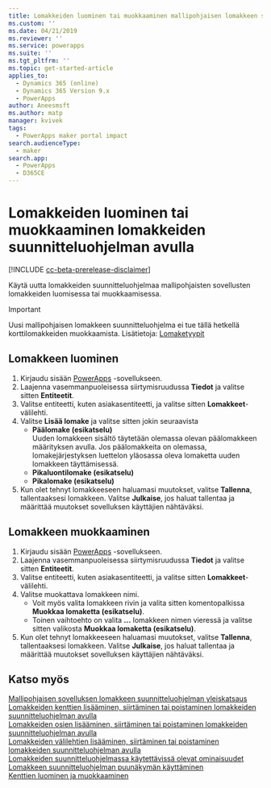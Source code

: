 ```yaml
---
title: Lomakkeiden luominen tai muokkaaminen mallipohjaisen lomakkeen suunnitteluohjelman avulla | MicrosoftDocs
ms.custom: ''
ms.date: 04/21/2019
ms.reviewer: ''
ms.service: powerapps
ms.suite: ''
ms.tgt_pltfrm: ''
ms.topic: get-started-article
applies_to:
  - Dynamics 365 (online)
  - Dynamics 365 Version 9.x
  - PowerApps
author: Aneesmsft
ms.author: matp
manager: kvivek
tags:
  - PowerApps maker portal impact
search.audienceType:
  - maker
search.app:
  - PowerApps
  - D365CE
---
```


# <a name="create-or-edit-forms-using-the-form-designer"></a>Lomakkeiden luominen tai muokkaaminen lomakkeiden suunnitteluohjelman avulla 
[!INCLUDE [cc-beta-prerelease-disclaimer](../../includes/cc-beta-prerelease-disclaimer.md)]

Käytä uutta lomakkeiden suunnitteluohjelmaa mallipohjaisten sovellusten lomakkeiden luomisessa tai muokkaamisessa. 

> [!IMPORTANT]
> Uusi mallipohjaisen lomakkeen suunnitteluohjelma ei tue tällä hetkellä korttilomakkeiden muokkaamista. Lisätietoja: [Lomaketyypit](types-forms.md)

## <a name="create-a-form"></a>Lomakkeen luominen 
1. Kirjaudu sisään [PowerApps](https://web.powerapps.com/?utm_source=padocs&utm_medium=linkinadoc&utm_campaign=referralsfromdoc) -sovellukseen. 
2. Laajenna vasemmanpuoleisessa siirtymisruudussa **Tiedot** ja valitse sitten **Entiteetit**. 
3. Valitse entiteetti, kuten asiakasentiteetti, ja valitse sitten **Lomakkeet**-välilehti. 
4. Valitse **Lisää lomake** ja valitse sitten jokin seuraavista
    - **Päälomake (esikatselu)**  
    Uuden lomakkeen sisältö täytetään olemassa olevan päälomakkeen määrityksen avulla. Jos päälomakkeita on olemassa, lomakejärjestyksen luettelon yläosassa oleva lomaketta uuden lomakkeen täyttämisessä. 
    - **Pikaluontilomake (esikatselu)**
    - **Pikalomake (esikatselu)**
5. Kun olet tehnyt lomakkeeseen haluamasi muutokset, valitse **Tallenna**, tallentaaksesi lomakkeen. Valitse **Julkaise**, jos haluat tallentaa ja määrittää muutokset sovelluksen käyttäjien nähtäväksi.  

## <a name="edit-a-form"></a>Lomakkeen muokkaaminen 
1. Kirjaudu sisään [PowerApps](https://web.powerapps.com/?utm_source=padocs&utm_medium=linkinadoc&utm_campaign=referralsfromdoc) -sovellukseen. 
2. Laajenna vasemmanpuoleisessa siirtymisruudussa **Tiedot** ja valitse sitten **Entiteetit**. 
3. Valitse entiteetti, kuten asiakasentiteetti, ja valitse sitten **Lomakkeet**-välilehti.
4. Valitse muokattava lomakkeen nimi.  
    - Voit myös valita lomakkeen rivin ja valita sitten komentopalkissa **Muokkaa lomaketta (esikatselu)**.
    - Toinen vaihtoehto on valita **...** lomakkeen nimen vieressä ja valitse sitten valikosta **Muokkaa lomaketta (esikatselu)**. 
5. Kun olet tehnyt lomakkeeseen haluamasi muutokset, valitse **Tallenna**, tallentaaksesi lomakkeen. Valitse **Julkaise**, jos haluat tallentaa ja määrittää muutokset sovelluksen käyttäjien nähtäväksi. 

## <a name="see-also"></a>Katso myös
[Mallipohjaisen sovelluksen lomakkeen suunnitteluohjelman yleiskatsaus](form-designer-overview.md)  
[Lomakkeiden kenttien lisääminen, siirtäminen tai poistaminen lomakkeiden suunnitteluohjelman avulla](add-move-or-delete-fields-on-form.md)  
[Lomakkeiden osien lisääminen, siirtäminen tai poistaminen lomakkeiden suunnitteluohjelman avulla](add-move-or-delete-sections-on-form.md)  
[Lomakkeiden välilehtien lisääminen, siirtäminen tai poistaminen lomakkeiden suunnitteluohjelman avulla](add-move-or-delete-tabs-on-form.md)  
[Lomakkeiden suunnitteluohjelmassa käytettävissä olevat ominaisuudet](form-designer-properties.md)  
[Lomakkeen suunnitteluohjelman puunäkymän käyttäminen](using-tree-view-on-form.md)  
[Kenttien luominen ja muokkaaminen](../common-data-service/create-edit-field-portal.md)
